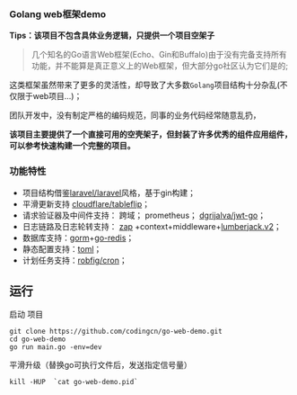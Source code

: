 ### Golang web框架demo

**Tips：该项目不包含具体业务逻辑，只提供一个项目空架子**

> 几个知名的Go语言Web框架(Echo、Gin和Buffalo)由于没有完备支持所有功能，并不能算是真正意义上的Web框架，但大部分go社区认为它们是的;


这类框架虽然带来了更多的灵活性，却导致了大多数`Golang`项目结构十分杂乱(不仅限于web项目...)；

团队开发中，没有制定严格的编码规范，同事的业务代码经常随意乱扔，

**该项目主要提供了一个直接可用的空壳架子，但封装了许多优秀的组件应用组件，可以参考快速构建一个完整的项目。**



### 功能特性

* 项目结构借鉴[laravel/laravel](https://github.com/laravel/laravel.git)风格，基于gin构建；
* 平滑更新支持 [cloudflare/tableflip](https://github.com/cloudflare/tableflip)；
* 请求验证器及中间件支持： 跨域； prometheus； [dgrijalva/jwt-go](https://github.com/dgrijalva/jwt-go)；
* 日志链路及日志轮转支持： [zap](https://go.uber.org/zap) +context+middleware+[lumberjack.v2](https://gopkg.in/natefinch/lumberjack.v2)；
* 数据库支持：[gorm](https://github.com/jinzhu/gorm)+[go-redis](https://github.com/go-redis/redis)；
* 静态配置支持：[toml](https://github.com/BurntSushi/toml)；
* 计划任务支持：[robfig/cron](https://github.com/robfig/cron)；


## 运行

启动 项目
```
git clone https://github.com/codingcn/go-web-demo.git
cd go-web-demo
go run main.go -env=dev
```

平滑升级（替换go可执行文件后，发送指定信号量）
```
kill -HUP  `cat go-web-demo.pid`
```


